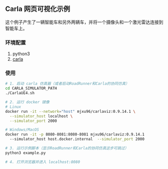 
## Carla 网页可视化示例

这个例子产生了一辆智能车和另外两辆车，并将一个摄像头和一个激光雷达连接到智能车上。

### 环境配置
1. python3
2. [carla](https://pypi.org/project/carla/)

### 使用
```bash
# 1. 启动 carla 仿真器（或者启动RoadRunner和Carla的协同仿真）
cd CARLA_SIMULATOR_PATH
./CarlaUE4.sh

# 2. 运行 docker 镜像
# Linux
docker run -it --network="host" mjxu96/carlaviz:0.9.14.1 \
  --simulator_host localhost \
  --simulator_port 2000

# Windows/MacOS
docker run -it -p 8080-8081:8080-8081 mjxu96/carlaviz:0.9.14.1 
  --simulator_host host.docker.internal  --simulator_port 2000

# 3. 运行示例脚本（显示RoadRunner和Carla的协同仿真这步可跳过）
python3 example.py

# 4. 打开浏览器并进入 localhost:8080
```
